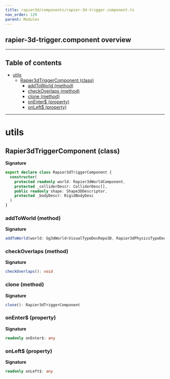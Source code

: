 ```yaml
---
title: rapier3d/components/rapier-3d-trigger.component.ts
nav_order: 120
parent: Modules
---
```


## rapier-3d-trigger.component overview

---

<h2 class="text-delta">Table of contents</h2>

- [utils](#utils)
  - [Rapier3dTriggerComponent (class)](#rapier3dtriggercomponent-class)
    - [addToWorld (method)](#addtoworld-method)
    - [checkOverlaps (method)](#checkoverlaps-method)
    - [clone (method)](#clone-method)
    - [onEnter$ (property)](#onenter-property)
    - [onLeft$ (property)](#onleft-property)

---

# utils

## Rapier3dTriggerComponent (class)

**Signature**

```ts
export declare class Rapier3dTriggerComponent {
  constructor(
    protected readonly world: Rapier3dWorldComponent,
    protected _colliderDescr: ColliderDesc[],
    public readonly shape: Shape3DDescriptor,
    protected _bodyDescr: RigidBodyDesc
  )
}
```

### addToWorld (method)

**Signature**

```ts
addToWorld(world: Gg3dWorld<VisualTypeDocRepo3D, Rapier3dPhysicsTypeDocRepo>): void
```

### checkOverlaps (method)

**Signature**

```ts
checkOverlaps(): void
```

### clone (method)

**Signature**

```ts
clone(): Rapier3dTriggerComponent
```

### onEnter$ (property)

**Signature**

```ts
readonly onEnter$: any
```

### onLeft$ (property)

**Signature**

```ts
readonly onLeft$: any
```
